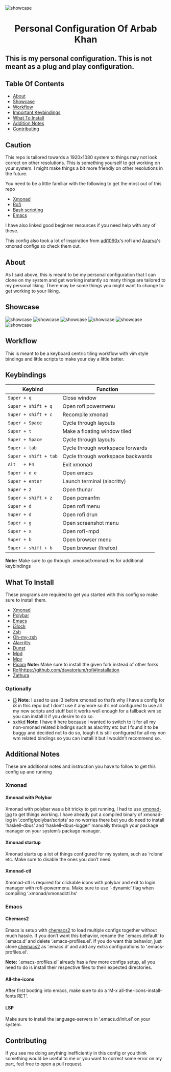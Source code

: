 ![showcase](images/home.png)
# <h1 style="text-align: center;">Personal Configuration Of Arbab Khan</h1>
## This is my personal configuration. This is not meant as a plug and play configuration. 

## Table Of Contents

- [About](#about)
- [Showcase](#showcase)
- [Workflow ](#workflow)
- [Important Keybindings](#keybindings)
- [What To Install](#installs)
- [Addition Notes](#notes)
- [Contributing](#contributing)

## Caution
This repo is tailored towards a 1920x1080 system to things may not look correct on other resolutions. This is something yourself to get working on your system. I might make things a bit more friendly on other resolutions in the future.

You need to be a little familiar with the following to get the most out of this repo

- [Xmonad](https://www.youtube.com/watch?v=3noK4GTmyMw)
- [Rofi](https://www.youtube.com/watch?v=TutfIwxSE_s&t=792s)
- [Bash scripting](https://www.youtube.com/watch?v=PPQ8m8xQAs8)
- [Emacs](https://www.youtube.com/watch?v=48JlgiBpw_I&t=1198s)

I have also linked good beginner resources if you need help with any of these.

This config also took a lot of inspiration from [adi1090x](https://github.com/adi1090x/rofi)'s rofi and [Axarva](https://github.com/Axarva/dotfiles-2.0)'s xmonad configs so check them out.

<a id="about"></a> 
## About
As I said above, this is meant to be my personal configuration that I can clone on my system and get working instantly so many things are tailored to my personal liking. There may be some things you might want to change to get working to your liking.

<a id="showcase"></a> 
## Showcase
![showcase](dotfiles-assets/images/home.png)
![showcase](dotfiles-assets/images/emacs.png)
![showcase](dotfiles-assets/images/terminal.png)
![showcase](dotfiles-assets/images/rofi.png)
![showcase](dotfiles-assets/images/browser.png)
![showcase](dotfiles-assets/images/rofi-mpd.png)

<a id="workflow"></a> 
## Workflow
This is meant to be a keyboard centric tiling workflow with vim style bindings and little scripts to make your day a little better.

<a id="keybindings"></a>
## Keybindings
| Keybind               | Function                          |
|-----------------------|-----------------------------------|
| `Super + q `          | Close window                      |
| `Super + shift + q`   | Open rofi powermenu               |
| `Super + shift + c`   | Recompile xmonad                  |
| `Super + Space`       | Cycle through layouts             |
| `Super + t`           | Make a floating window tiled      |
| `Super + Space`       | Cycle through layouts             |
| `Super + tab`         | Cycle through workspace forwards  |
| `Super + shift + tab` | Cycle through workspace backwards |
| `Alt   + F4`          | Exit xmonad                       |
| `Super + e e`         | Open emacs                        |
| `Super + enter`       | Launch terminal (alacritty)       |
| `Super + z`           | Open thunar                       |
| `Super + shift + z`   | Open pcmanfm                      |
| `Super + d`           | Open rofi menu                    |
| `Super + d`           | Open rofi drun                    |
| `Super + g`           | Open screenshot menu              |
| `Super + x`           | Open rofi-mpd                     |
| `Super + b`           | Open browser menu                 |
| `Super + shift + b`   | Open browser (firefox)            |

**Note:** Make sure to go through .xmonad/xmonad.hs for additional keybindings

<a id="installs"></a>
## What To Install
These programs are required to get you started with this config so make sure to install them.
- [Xmonad](https://xmonad.org/download.html)
- [Polybar](https://github.com/polybar/polybar#installation)
- [Emacs](https://www.gnu.org/software/emacs/download.html)
- [i3lock](https://github.com/Raymo111/i3lock-color)
- [Zsh](https://github.com/ohmyzsh/ohmyzsh/wiki/Installing-ZSH)
- [Oh-my-zsh](https://ohmyz.sh/#install)
- [Alacritty](https://github.com/alacritty/alacritty/blob/master/INSTALL.md)
- [Dunst](https://github.com/dunst-project/dunst/wiki/Installation)
- [Mpd](https://mpd.readthedocs.io/en/stable/user.html)
- [Mpv](https://mpv.io/installation/)
- [Picom](https://github.com/ibhagwan/picom-ibhagwan-git) **Note:** Make sure to install the given fork instead of other forks
- [Rofi]()https://github.com/davatorium/rofi#installation
- [Zathura](https://github.com/pwmt/zathura)

### Optionally
- [i3](https://i3wm.org/downloads/) **Note:** I used to use i3 before xmonad so that’s why I have a config for i3 in this repo but I don’t use it anymore so it’s not configured to use all my new scripts and stuff but it works well enough for a fallback wm so you can install it if you desire to do so.
- [sxhkd](https://github.com/baskerville/sxhkd) **Note:** I have it here because I wanted to switch to it for all my non-xmonad related bindings such as alacritty etc but I found it to be buggy and decided not to do so, tough it is still configured for all my non wm related bindings so you can install it but I wouldn’t recommend so.

<a id="notes"></a>
## Additional Notes

These are additional notes and instruction you have to follow to get this config up and running

### Xmonad
#### Xmonad with Polybar
Xmonad with polybar was a bit tricky to get running, I had to use [xmonad-log](https://github.com/xintron/xmonad-log) to get things working. I have already put a compiled binary of xmonad-log in ‘.config/polybar/scripts‘ so no worries there but you do need to install ‘haskell-dbus’ and ‘haskell-dbus-logger’ manually through your package manager on your system’s package manager.

#### Xmonad startup
Xmonad starts up a lot of things configured for my system, such as ‘rclone’ etc. Make sure to disable the ones you don’t need.

#### Xmonad-ctl
Xmonad-ctl is required for clickable icons with polybar and exit to login manager with rofi-powermenu. Make sure to use ‘-dynamic’ flag when compiling ‘.xmonad/xmonadctl.hs‘

### Emacs

#### Chemacs2
Emacs is setup with [chemacs2](https://github.com/plexus/chemacs2) to load multiple configs together without much hassle. If you don’t want this behavior, rename the ‘.emacs.default’ to ‘.emacs.d’ and delete ‘.emacs-profiles.el’. If you do want this behavior, just clone [chemacs2](https://github.com/plexus/chemacs2) as ‘.emacs.d’ and add any extra configurations to ‘.emacs-profiles.el’.

**Note:** ‘.emacs-profiles.el’ already has a few more configs setup, all you need to do is install their respective files to their expected directories.

#### All-the-icons
After first booting into emacs, make sure to do a ‘M-x all-the-icons-install-fonts RET’.

#### LSP
Make sure to install the language-servers in ‘.emacs.d/init.el’ on your system.

<a id="contributing"></a>
## Contributing
If you see me doing anything inefficiently in this config or you think something would be useful to me or you want to correct some error on my part, feel free to open a pull request.
